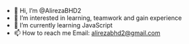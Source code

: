 - 👋 Hi, I’m @AlirezaBHD2
- 👀 I’m interested in learning, teamwork and gain experience
- 🌱 I’m currently learning JavaScript
- 📫 How to reach me Email: alirezabhd2@gmail.com

<!---
AlirezaBHD2/AlirezaBHD2 is a ✨ special ✨ repository because its `README.md` (this file) appears on your GitHub profile.
You can click the Preview link to take a look at your changes.
--->
